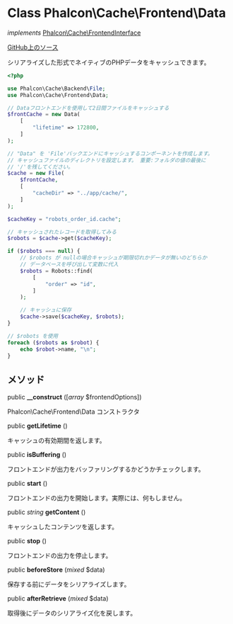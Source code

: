 # Class **Phalcon\\Cache\\Frontend\\Data**

*implements* [Phalcon\Cache\FrontendInterface](/en/3.2/api/Phalcon_Cache_FrontendInterface)

<a href="https://github.com/phalcon/cphalcon/blob/master/phalcon/cache/frontend/data.zep" class="btn btn-default btn-sm">GitHub上のソース</a>

シリアライズした形式でネイティブのPHPデータをキャッシュできます。

```php
<?php

use Phalcon\Cache\Backend\File;
use Phalcon\Cache\Frontend\Data;

// Dataフロントエンドを使用して2日間ファイルをキャッシュする
$frontCache = new Data(
    [
        "lifetime" => 172800,
    ]
);

// "Data" を 'File'バックエンドにキャッシュするコンポーネントを作成します。
// キャッシュファイルのディレクトリを設定します。 重要:フォルダの値の最後に
// '/'を残してください。
$cache = new File(
    $frontCache,
    [
        "cacheDir" => "../app/cache/",
    ]
);

$cacheKey = "robots_order_id.cache";

// キャッシュされたレコードを取得してみる
$robots = $cache->get($cacheKey);

if ($robots === null) {
    // $robots が nullの場合キャッシュが期限切れかデータが無いのどちらか
    // データベースを呼び出して変数に代入
    $robots = Robots::find(
        [
            "order" => "id",
        ]
    );

    // キャッシュに保存
    $cache->save($cacheKey, $robots);
}

// $robots を使用
foreach ($robots as $robot) {
    echo $robot->name, "\n";
}

```

## メソッド

public **__construct** ([*array* $frontendOptions])

Phalcon\\Cache\\Frontend\\Data コンストラクタ

public **getLifetime** ()

キャッシュの有効期間を返します。

public **isBuffering** ()

フロントエンドが出力をバッファリングするかどうかチェックします。

public **start** ()

フロントエンドの出力を開始します。実際には、何もしません。

public *string* **getContent** ()

キャッシュしたコンテンツを返します。

public **stop** ()

フロントエンドの出力を停止します。

public **beforeStore** (*mixed* $data)

保存する前にデータをシリアライズします。

public **afterRetrieve** (*mixed* $data)

取得後にデータのシリアライズ化を戻します。